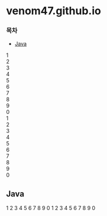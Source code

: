 # venom47.github.io

### 목차
* [Java](#Java)


1  
2  
3  
4  
5  
6  
7  
8  
9  
0  
1  
2  
3  
4  
5  
6  
7  
8  
9  
0  
## Java
1
2
3
4
5
6
7
8
9
0
1
2
3
4
5
6
7
8
9
0
